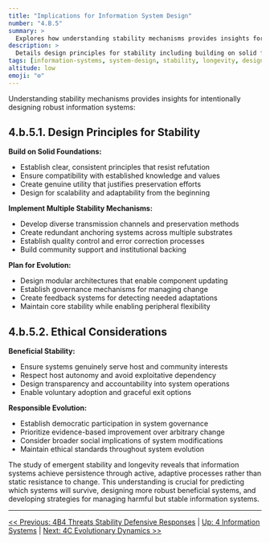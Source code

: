 ```yaml
---
title: "Implications for Information System Design"
number: "4.B.5"
summary: >
  Explores how understanding stability mechanisms provides insights for intentionally designing robust information systems that can persist and evolve effectively.
description: >
  Details design principles for stability including building on solid foundations, implementing multiple stability mechanisms, and planning for evolution, along with ethical considerations for beneficial stability and responsible evolution.
tags: [information-systems, system-design, stability, longevity, design-principles, ethics]
altitude: low
emoji: "⚙️"
---
```


<!--

- Flesh out the bullet points

-->

Understanding stability mechanisms provides insights for intentionally designing robust information systems:

## **4.b.5.1. Design Principles for Stability**

**Build on Solid Foundations:**

* Establish clear, consistent principles that resist refutation
* Ensure compatibility with established knowledge and values
* Create genuine utility that justifies preservation efforts
* Design for scalability and adaptability from the beginning

**Implement Multiple Stability Mechanisms:**

* Develop diverse transmission channels and preservation methods
* Create redundant anchoring systems across multiple substrates
* Establish quality control and error correction processes
* Build community support and institutional backing

**Plan for Evolution:**

* Design modular architectures that enable component updating
* Establish governance mechanisms for managing change
* Create feedback systems for detecting needed adaptations
* Maintain core stability while enabling peripheral flexibility

## **4.b.5.2. Ethical Considerations**

**Beneficial Stability:**

* Ensure systems genuinely serve host and community interests
* Respect host autonomy and avoid exploitative dependency
* Design transparency and accountability into system operations
* Enable voluntary adoption and graceful exit options

**Responsible Evolution:**

* Establish democratic participation in system governance
* Prioritize evidence-based improvement over arbitrary change
* Consider broader social implications of system modifications
* Maintain ethical standards throughout system evolution

The study of emergent stability and longevity reveals that information systems achieve persistence through active, adaptive processes rather than static resistance to change. This understanding is crucial for predicting which systems will survive, designing more robust beneficial systems, and developing strategies for managing harmful but stable information systems.

---
[<< Previous: 4B4 Threats Stability Defensive Responses](4b4-threats-stability-defensive-responses.md) | [Up: 4 Information Systems](../4-information-systems.md) | [Next: 4C Evolutionary Dynamics >>](../4c-evolutionary-dynamics.md)
